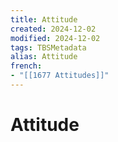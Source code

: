 ```yaml
---
title: Attitude
created: 2024-12-02
modified: 2024-12-02
tags: TBSMetadata
alias: Attitude
french:
- "[[1677 Attitudes]]"
---
```

# Attitude
